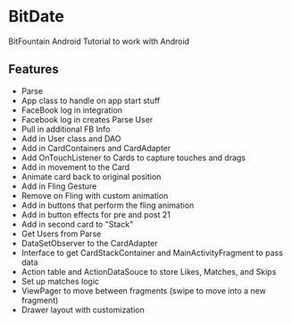 # BitDate
BitFountain Android Tutorial to work with Android

## Features
* Parse
* App class to handle on app start stuff
* FaceBook log in integration
* Facebook log in creates Parse User
* Pull in additional FB Info
* Add in User class and DAO
* Add in CardContainers and CardAdapter
* Add OnTouchListener to Cards to capture touches and drags
* Add in movement to the Card
* Animate card back to original position
* Add in Fling Gesture
* Remove on Fling with custom animation
* Add in buttons that perform the fling animation
* Add in button effects for pre and post 21
* Add in second card to "Stack"
* Get Users from Parse
* DataSetObserver to the CardAdapter
* Interface to get CardStackContainer and MainActivityFragment to pass data
* Action table and ActionDataSouce to store Likes, Matches, and Skips
* Set up matches logic
* ViewPager to move between fragments (swipe to move into a new fragment)
* Drawer layout with customization